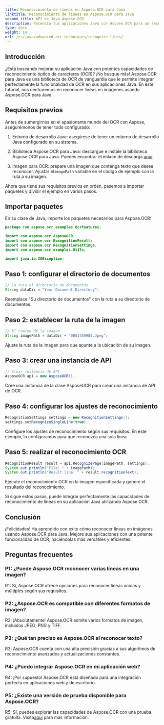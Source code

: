 ```yaml
---
title: Reconocimiento de líneas en Aspose.OCR para Java
linktitle: Reconocimiento de líneas en Aspose.OCR para Java
second_title: API de Java Aspose.OCR
description: Potencia tus aplicaciones Java con Aspose.OCR para un reconocimiento de texto preciso. Fácil integración, alta precisión.
type: docs
weight: 14
url: /es/java/advanced-ocr-techniques/recognize-lines/
---
```

## Introducción

¿Está buscando mejorar su aplicación Java con potentes capacidades de reconocimiento óptico de caracteres (OCR)? ¡No busque más! Aspose.OCR para Java es una biblioteca de OCR de vanguardia que le permite integrar perfectamente la funcionalidad de OCR en sus aplicaciones Java. En este tutorial, nos centraremos en reconocer líneas en imágenes usando Aspose.OCR para Java.

## Requisitos previos

Antes de sumergirnos en el apasionante mundo del OCR con Aspose, asegurémonos de tener todo configurado:

1. Entorno de desarrollo Java: asegúrese de tener un entorno de desarrollo Java configurado en su sistema.

2.  Biblioteca Aspose.OCR para Java: descargue e instale la biblioteca Aspose.OCR para Java. Puedes encontrar el enlace de descarga.[aquí](https://releases.aspose.com/ocr/java/).

3.  Imagen para OCR: prepare una imagen que contenga texto que desee reconocer. Ajustar el`imagePath` variable en el código de ejemplo con la ruta a su imagen.

Ahora que tiene sus requisitos previos en orden, pasemos a importar paquetes y dividir el ejemplo en varios pasos.

## Importar paquetes

En su clase de Java, importe los paquetes necesarios para Aspose.OCR:

```java
package com.aspose.ocr.examples.OcrFeatures;

import com.aspose.ocr.AsposeOCR;
import com.aspose.ocr.RecognitionResult;
import com.aspose.ocr.RecognitionSettings;
import com.aspose.ocr.examples.Utils;

import java.io.IOException;
```

## Paso 1: configurar el directorio de documentos

```java
// La ruta al directorio de documentos.
String dataDir = "Your Document Directory";
```

Reemplace "Su directorio de documentos" con la ruta a su directorio de documentos.

## Paso 2: establecer la ruta de la imagen

```java
// El camino de la imagen
String imagePath = dataDir + "0001460985.Jpeg";
```

Ajuste la ruta de la imagen para que apunte a la ubicación de su imagen.

## Paso 3: crear una instancia de API

```java
// Crear instancia de API
AsposeOCR api = new AsposeOCR();
```

Cree una instancia de la clase AsposeOCR para crear una instancia de API de OCR.

## Paso 4: configurar los ajustes de reconocimiento

```java
RecognitionSettings settings = new RecognitionSettings();
settings.setRecognizeSingleLine(true);
```

Configure los ajustes de reconocimiento según sus requisitos. En este ejemplo, lo configuramos para que reconozca una sola línea.

## Paso 5: realizar el reconocimiento OCR

```java
RecognitionResult result = api.RecognizePage(imagePath, settings);
System.out.println("File: " + imagePath);
System.out.println("Result line: " + result.recognitionText);
```

Ejecute el reconocimiento OCR en la imagen especificada y genere el resultado del reconocimiento.

Si sigue estos pasos, puede integrar perfectamente las capacidades de reconocimiento de líneas en su aplicación Java utilizando Aspose.OCR.

## Conclusión

¡Felicidades! Ha aprendido con éxito cómo reconocer líneas en imágenes usando Aspose.OCR para Java. Mejore sus aplicaciones con una potente funcionalidad de OCR, haciéndolas más versátiles y eficientes.

## Preguntas frecuentes

### P1: ¿Puede Aspose.OCR reconocer varias líneas en una imagen?

R1: Sí, Aspose.OCR ofrece opciones para reconocer líneas únicas y múltiples según sus requisitos.

### P2: ¿Aspose.OCR es compatible con diferentes formatos de imagen?

R2: ¡Absolutamente! Aspose.OCR admite varios formatos de imagen, incluidos JPEG, PNG y TIFF.

### P3: ¿Qué tan preciso es Aspose.OCR al reconocer texto?

R3: Aspose.OCR cuenta con una alta precisión gracias a sus algoritmos de reconocimiento avanzados y actualizaciones constantes.

### P4: ¿Puedo integrar Aspose.OCR en mi aplicación web?

R4: ¡Por supuesto! Aspose.OCR está diseñado para una integración perfecta en aplicaciones web y de escritorio.

### P5: ¿Existe una versión de prueba disponible para Aspose.OCR?

 R5: Sí, puedes explorar las capacidades de Aspose.OCR con una prueba gratuita. Visita[aquí](https://releases.aspose.com/) para más información.